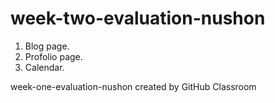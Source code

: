 # week-two-evaluation-nushon
1. Blog page.
2. Profolio page.
3. Calendar.


week-one-evaluation-nushon created by GitHub Classroom
